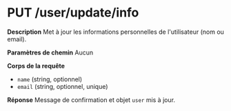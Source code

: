 # PUT /user/update/info

**Description**
Met à jour les informations personnelles de l'utilisateur (nom ou email).

**Paramètres de chemin**
Aucun

**Corps de la requête**
- `name` (string, optionnel)
- `email` (string, optionnel, unique)

**Réponse**
Message de confirmation et objet `user` mis à jour.
